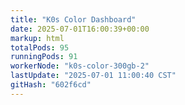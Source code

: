 ```yaml
---
title: "K0s Color Dashboard"
date: 2025-07-01T16:00:39+00:00
markup: html
totalPods: 95
runningPods: 91
workerNode: "k0s-color-300gb-2"
lastUpdate: "2025-07-01 11:00:40 CST"
gitHash: "602f6cd"
---
```


<!-- This content is dynamically updated by the DashboardUpdater Operator -->
<!-- The dashboard UI is rendered by Hugo templates and CSS/JS files -->
